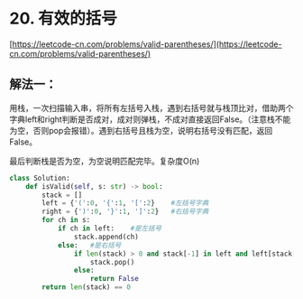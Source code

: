 # 20. 有效的括号

[https://leetcode-cn.com/problems/valid-parentheses/](https://leetcode-cn.com/problems/valid-parentheses/)

## 解法一：

用栈，一次扫描输入串，将所有左括号入栈，遇到右括号就与栈顶比对，借助两个字典left和right判断是否成对，成对则弹栈，不成对直接返回False。（注意栈不能为空，否则pop会报错）。遇到右括号且栈为空，说明右括号没有匹配，返回False。

最后判断栈是否为空，为空说明匹配完毕。复杂度O\(n\)

```python
class Solution:
    def isValid(self, s: str) -> bool:
        stack = []
        left = {'(':0, '{':1, '[':2}    #左括号字典
        right = {')':0, '}':1, ']':2}   #右括号字典
        for ch in s:
            if ch in left:    #是左括号
                stack.append(ch)
            else:   #是右括号
                if len(stack) > 0 and stack[-1] in left and left[stack[-1]] == right[ch]:
                    stack.pop()
                else:
                    return False
        return len(stack) == 0
```


